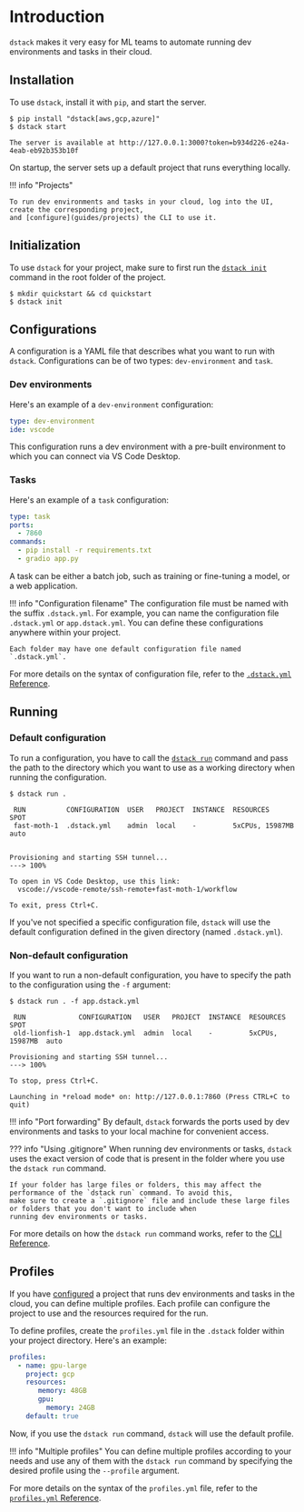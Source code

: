# Introduction

`dstack` makes it very easy for ML teams to automate running dev environments and tasks in their cloud.

## Installation

To use `dstack`, install it with `pip`, and start the server.

<div class="termy">

```shell
$ pip install "dstack[aws,gcp,azure]"
$ dstack start

The server is available at http://127.0.0.1:3000?token=b934d226-e24a-4eab-eb92b353b10f
```

</div>

On startup, the server sets up a default project that runs everything locally. 

!!! info "Projects"

    To run dev environments and tasks in your cloud, log into the UI, create the corresponding project, 
    and [configure](guides/projects) the CLI to use it.

## Initialization

To use `dstack` for your project, make sure to first run the [`dstack init`](reference/cli/init.md) command in the root folder of the project.

<div class="termy">

```shell
$ mkdir quickstart && cd quickstart
$ dstack init
```

</div>

## Configurations

A configuration is a YAML file that describes what you want to run with `dstack`. Configurations can be of two
types: `dev-environment` and `task`.

### Dev environments

Here's an example of a `dev-environment` configuration:

<div editor-title=".dstack.yml"> 

```yaml
type: dev-environment
ide: vscode
```

</div>

This configuration runs a dev environment with a pre-built environment to which you can connect via VS Code Desktop.

### Tasks

Here's an example of a `task` configuration:

<div editor-title="app.dstack.yml"> 

```yaml
type: task
ports:
  - 7860
commands:
  - pip install -r requirements.txt
  - gradio app.py
```

</div>

A task can be either a batch job, such as training or fine-tuning a model, or a web application.

!!! info "Configuration filename"
    The configuration file must be named with the suffix `.dstack.yml`. For example,
    you can name the configuration file `.dstack.yml` or `app.dstack.yml`. You can define
    these configurations anywhere within your project. 
    
    Each folder may have one default configuration file named `.dstack.yml`.

[//]: # (TODO: Mention pre-built)

For more details on the syntax of configuration file, refer to the [`.dstack.yml` Reference](reference/dstack.yaml.md).

## Running

### Default configuration

To run a configuration, you have to call the [`dstack run`](reference/cli/run.md) command and pass the path to the 
directory which you want to use as a working directory when running the configuration.

<div class="termy">

```shell
$ dstack run . 

 RUN          CONFIGURATION  USER   PROJECT  INSTANCE  RESOURCES        SPOT
 fast-moth-1  .dstack.yml    admin  local    -         5xCPUs, 15987MB  auto  


Provisioning and starting SSH tunnel...
---> 100%

To open in VS Code Desktop, use this link:
  vscode://vscode-remote/ssh-remote+fast-moth-1/workflow

To exit, press Ctrl+C.
```

</div>

If you've not specified a specific configuration file, `dstack` will use the default configuration
defined in the given directory (named `.dstack.yml`).

### Non-default configuration

If you want to run a non-default configuration, you have to specify the path to the configuration
using the `-f` argument:

<div class="termy">

```shell
$ dstack run . -f app.dstack.yml

 RUN             CONFIGURATION   USER   PROJECT  INSTANCE  RESOURCES        SPOT
 old-lionfish-1  app.dstack.yml  admin  local    -         5xCPUs, 15987MB  auto  

Provisioning and starting SSH tunnel...
---> 100%

To stop, press Ctrl+C.

Launching in *reload mode* on: http://127.0.0.1:7860 (Press CTRL+C to quit)
```

</div>

!!! info "Port forwarding"
    By default, `dstack` forwards the ports used by dev environments and tasks to your local machine for convenient access.

??? info "Using .gitignore"
    When running dev environments or tasks, `dstack` uses the exact version of code that is present in the folder where you
    use the `dstack run` command.

    If your folder has large files or folders, this may affect the performance of the `dstack run` command. To avoid this,
    make sure to create a `.gitignore` file and include these large files or folders that you don't want to include when
    running dev environments or tasks.

For more details on how the `dstack run` command works, refer to the [CLI Reference](reference/cli/run.md).

## Profiles

If you have [configured](guides/projects.md) a project that runs dev environments and tasks in the cloud, you can define multiple
profiles. Each profile can configure the project to use and the resources required for the run.

To define profiles, create the `profiles.yml` file in the `.dstack` folder within your project directory. Here's an example:

<div editor-title=".dstack/profiles.yml"> 

```yaml
profiles:
  - name: gpu-large
    project: gcp
    resources:
       memory: 48GB
       gpu:
         memory: 24GB
    default: true
```

</div>

Now, if you use the `dstack run` command, `dstack` will use the default profile.

!!! info "Multiple profiles"
    You can define multiple profiles according to your needs and use any of them with the `dstack run` command by specifying
    the desired profile using the `--profile` argument.

For more details on the syntax of the `profiles.yml` file, refer to the [`profiles.yml` Reference](reference/profiles.yml.md).